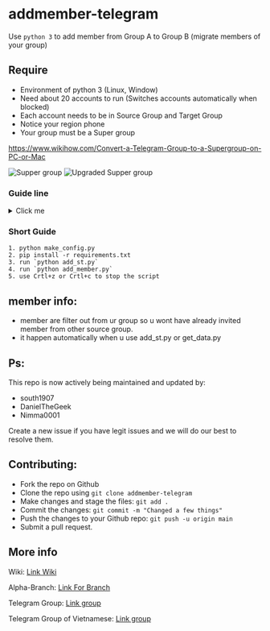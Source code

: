# addmember-telegram
Use `python 3` to add member from Group A to Group B (migrate members of your group)


## Require
* Environment of python 3 (Linux, Window)
* Need about 20 accounts to run (Switches accounts automatically when blocked)
* Each account needs to be in Source Group and Target Group
* Notice your region phone
* Your group must be a Super group

https://www.wikihow.com/Convert-a-Telegram-Group-to-a-Supergroup-on-PC-or-Mac

![Supper group](images/note_tele.png)
![Upgraded Supper group](images/note_tele2.png)

### Guide line

<details>
  <summary>Click me</summary>
  
 * Step 1: Install package `telethon` `readchar`
 ```
 pip install telethon
 
 pip install readchar
 ```
 
 * Step 2: Run python make_config.py
 
 
 ```
 {
	"group_target": 1398120166, --> id target group
	"group_source": 1490302444, --> id source group
    "group_source_username": "https://t.me/groupname", --> address of source group
	"accounts": [ --> array account
		{
			"phone": "+84XXXX",
			"api_id": 1234566,
			"api_hash": "57c6f3c72c2f21676d53be2eXXXXXX"
		}
	]
 }
 ```
 `group_target` and `group_source`: ur source group where u will pick members from adn ur target group is where members eill be added,
`accounts`: list your Telegram accounts; and for each accounts/phone, create an app in https://my.telegram.org/apps and copy the `api_id` and  `api_hash` into the config file.



 > To Edit ur config.json open config.json and add new data in ,{} as shown above dont use make_config.py.  it will overwrite on config.json


 * Step 3: After setting up your `config.json` or running `python make_config.py` file, run `python init_session.py`, enter phone and the code you received

 ![Init session](images/step1.png)

 * Step 4: run `python add_st.py` to get data of group, data user and save file in folder `data`

 ### Note :
 - If U cant get Group link.  add all the users to source group then run python get_data.py
 - if u get any other error. add all the users to source group then run python get_data.py


 ![Get data](images/step2.png)
 ![Data after Get](images/data_step2.png)

 ```
 {
    "user_id": "847587728",
    "access_hash": "2393668282771176567",
    "username": "None"
 }
 ```
 One group have one list user (list username), but each account Telegram have list User (difference user_id, access_hash). Use `user_id` and `access_hash` to add member, so you need get list user of each account Telegram.
 Note: Use username have also use to add member, but something use not have username

 After run get data, check again file in data/group and edit file config to change group_target, group_source, which you want to add.

 * Step 5: run `python add_member.py` to add member from `group_source` to `group_target`
 Logic: 
	* after adding 1 member, sleep 1 minutes
	* after each account adds 35 members --> sleep 15 minutes
	* Remove account when there is a Flood Wait Error
	* Break if there are no more accounts

 Note: If your account gets blocked, go to https://web.telegram.org/#/im?p=@SpamBot and chat /start to see the time the ban would be lifted

 ![Get data](images/block.png)

 Done!

 > You can Stop The script By crtl+z or crtl+c. type y

</details>

### Short Guide
```
1. python make_config.py
2. pip install -r requirements.txt
3. run `python add_st.py`
4. run `python add_member.py`
5. use Crtl+z or Crtl+c to stop the script
 ```
## member info:

- member are filter out from ur group so u wont have already invited member from other source group.
- it happen automatically when u use add_st.py or get_data.py

## Ps: 
This repo is now actively being maintained and updated by:
- south1907 
- DanielTheGeek
- Nimma0001

Create a new issue if you have legit issues and we will do our best to resolve them.

## Contributing:
* Fork the repo on Github
* Clone the repo using `git clone addmember-telegram`
* Make changes and stage the files: `git add .`
* Commit the changes: `git commit -m "Changed a few things"`
* Push the changes to your Github repo: `git push -u origin main`
* Submit a pull request.

## More info
Wiki: [Link Wiki](https://github.com/south1907/addmember-telegram/wiki/1.-Welcome)

Alpha-Branch: [Link For Branch](https://github.com/nimma0001/addmember-telegram)

Telegram Group: [Link group](https://t.me/amtcommunity)

Telegram Group of Vietnamese: [Link group](https://t.me/atmcommunityvn)
